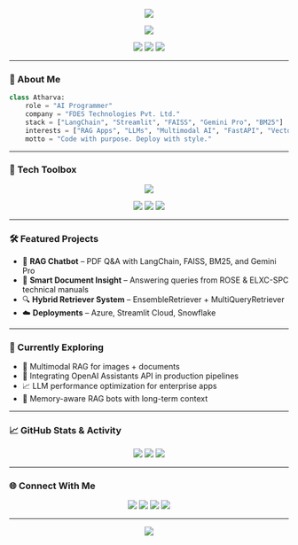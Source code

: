 
<!-- Neon Cyberpunk Banner -->
<p align="center">
  <img src="https://readme-typing-svg.herokuapp.com?font=Orbitron&size=30&duration=4000&color=FAD000&center=true&vCenter=true&width=800&height=70&lines=Hey+there!+I'm+Atharva+👋;AI+Programmer+%40+FDES+Technologies;LangChain+%7C+RAG+%7C+Streamlit+Engineer;Crafting+Next-Gen+AI+Apps+%E2%9A%A1" />
</p>

<p align="center">
  <img src="https://capsule-render.vercel.app/api?type=rect&color=7F00FF&height=3"/>
</p>

<p align="center">
  <img src="https://img.shields.io/badge/AI%20Engineer-FDES%20Technologies-%237F00FF?style=for-the-badge&logo=python&logoColor=white"/>
  <img src="https://img.shields.io/badge/LangChain-RAG-blue?style=for-the-badge&logo=OpenAI&logoColor=white"/>
  <img src="https://img.shields.io/badge/Streamlit-Builder-FF4B4B?style=for-the-badge&logo=streamlit&logoColor=white"/>
</p>

---

### 🧠 About Me

```python
class Atharva:
    role = "AI Programmer"
    company = "FDES Technologies Pvt. Ltd."
    stack = ["LangChain", "Streamlit", "FAISS", "Gemini Pro", "BM25"]
    interests = ["RAG Apps", "LLMs", "Multimodal AI", "FastAPI", "Vector DBs"]
    motto = "Code with purpose. Deploy with style."
```

---

### 🚀 Tech Toolbox

<div align="center">
  <img src="https://skillicons.dev/icons?i=python, js, cpp, ai, mysql, html, css, flask, git, vscode, github" />
</div>

<p align="center">
  <img src="https://img.shields.io/badge/Framework-LangChain-green?style=flat-square"/>
  <img src="https://img.shields.io/badge/GenAI-Gemini%20Pro-orange?style=flat-square"/>
  <img src="https://img.shields.io/badge/VectorSearch-FAISS%2BBM25-blue?style=flat-square"/>
</p>

---

### 🛠️ Featured Projects

- 🤖 **RAG Chatbot** – PDF Q&A with LangChain, FAISS, BM25, and Gemini Pro
- 📘 **Smart Document Insight** – Answering queries from ROSE & ELXC-SPC technical manuals
- 🔍 **Hybrid Retriever System** – EnsembleRetriever + MultiQueryRetriever
- ☁️ **Deployments** – Azure, Streamlit Cloud, Snowflake

---

### 🧪 Currently Exploring

- 🔬 Multimodal RAG for images + documents  
- 🤝 Integrating OpenAI Assistants API in production pipelines  
- 📈 LLM performance optimization for enterprise apps  
- 🧠 Memory-aware RAG bots with long-term context  

---

### 📈 GitHub Stats & Activity

<p align="center">
  <img src="https://github-readme-stats.vercel.app/api?username=your-username&show_icons=true&theme=radical&hide_border=true&count_private=true" />
  <img src="https://github-readme-streak-stats.herokuapp.com/?user=your-username&theme=radical&hide_border=true" />
  <img src="https://github-readme-stats.vercel.app/api/top-langs/?username=your-username&layout=compact&theme=radical&hide_border=true" />
</p>

---

### 🌐 Connect With Me

<p align="center">
  <a href="mailto:yourmail@example.com"><img src="https://img.shields.io/badge/Email-Contact%20Me-red?style=flat-square&logo=gmail"/></a>
  <a href="https://linkedin.com/in/your-linkedin"><img src="https://img.shields.io/badge/LinkedIn-Connect-blue?style=flat-square&logo=linkedin"/></a>
  <a href="https://your-portfolio.com"><img src="https://img.shields.io/badge/Portfolio-Visit-purple?style=flat-square&logo=react"/></a>
  <a href="https://github.com/your-username"><img src="https://img.shields.io/badge/GitHub-Follow%20Me-black?style=flat-square&logo=github"/></a>
</p>

---

<p align="center">
  <img src="https://capsule-render.vercel.app/api?type=waving&color=ff0080&height=120&section=footer"/>
</p>
